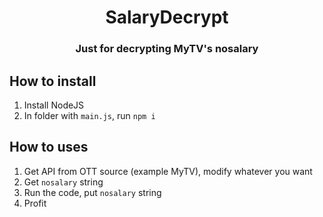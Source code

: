 <h1 align="center">
SalaryDecrypt
</h1>

<h3 align="center">
Just for decrypting MyTV's nosalary
</h3>

## How to install
1. Install NodeJS
2. In folder with `main.js`, run `npm i`

## How to uses
1. Get API from OTT source (example MyTV), modify whatever you want
2. Get `nosalary` string
3. Run the code, put `nosalary` string
4. Profit